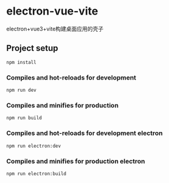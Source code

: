 # electron-vue-vite
electron+vue3+vite构建桌面应用的壳子

## Project setup
```
npm install
```

### Compiles and hot-reloads for development
```
npm run dev
```

### Compiles and minifies for production
```
npm run build
```

### Compiles and hot-reloads for development electron
```
npm run electron:dev
```

### Compiles and minifies for production electron
```
npm run electron:build
```
